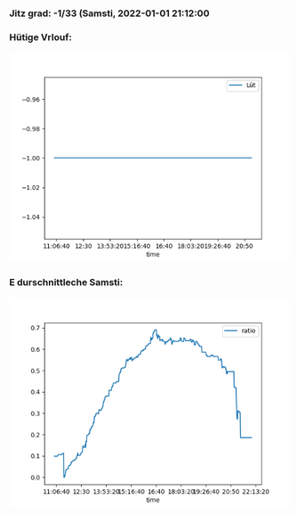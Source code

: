 ### Jitz grad: -1/33 (Samsti, 2022-01-01 21:12:00

### Hütige Vrlouf:
![Graph](Today.png)

### E durschnittleche Samsti:
![Graph](Samsti.png)